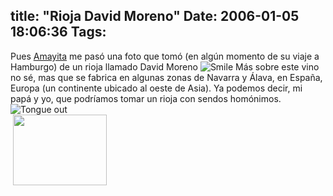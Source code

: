 title: "Rioja David Moreno"
Date: 2006-01-05 18:06:36
Tags: 
---
Pues <a target="_blank" href="http://www.amayita.com/">Amayita</a>  me pasó una foto que tomó (en algún momento de su viaje a Hamburgo) de un rioja llamado David Moreno <img border="0" src="mambots/editors/tinymce/jscripts/tiny_mce/plugins/emotions/images/smiley-smile.gif" alt="Smile"/> Más sobre este vino no sé, mas que se fabrica en algunas zonas de Navarra y Álava, en España, Europa (un continente ubicado al oeste de Asia). Ya podemos decir, mi papá y yo, que podríamos tomar un rioja con sendos homónimos. <img border="0" src="mambots/editors/tinymce/jscripts/tiny_mce/plugins/emotions/images/smiley-tongue-out.gif" alt="Tongue out"/><br/> <a target="_blank" href="http://fotos.amayita.com/22c3_ham/dscn6930"><img width="150" height="113" border="0" src="http://fotos.amayita.com/albums/22c3_ham/dscn6930.thumb.jpg" alt=" "/></a>  <br/><br/>
